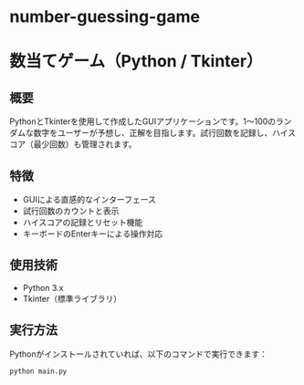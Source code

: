 # number-guessing-game

# 数当てゲーム（Python / Tkinter）

## 概要
PythonとTkinterを使用して作成したGUIアプリケーションです。1～100のランダムな数字をユーザーが予想し、正解を目指します。試行回数を記録し、ハイスコア（最少回数）も管理されます。

## 特徴
- GUIによる直感的なインターフェース
- 試行回数のカウントと表示
- ハイスコアの記録とリセット機能
- キーボードのEnterキーによる操作対応

## 使用技術
- Python 3.x
- Tkinter（標準ライブラリ）

## 実行方法
Pythonがインストールされていれば、以下のコマンドで実行できます：

```bash
python main.py

